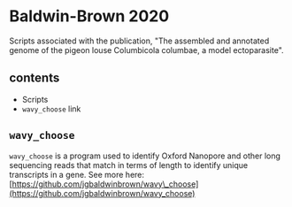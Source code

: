 # Baldwin-Brown 2020

Scripts associated with the publication, "The assembled and annotated genome of
the pigeon louse Columbicola columbae, a model ectoparasite".

## contents

- Scripts
- `wavy_choose` link

## `wavy_choose`

`wavy_choose` is a program used to identify Oxford Nanopore and other long
sequencing reads that match in terms of length to identify unique transcripts in a gene.
See more here: [https://github.com/jgbaldwinbrown/wavy\_choose](https://github.com/jgbaldwinbrown/wavy_choose)
